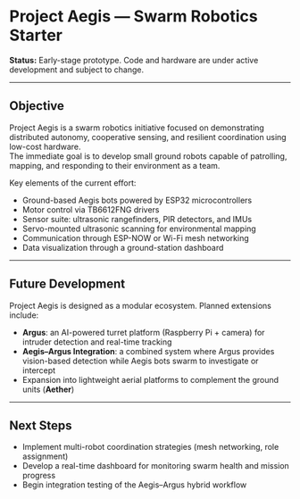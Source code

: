 # Project Aegis — Swarm Robotics Starter

**Status:** Early-stage prototype. Code and hardware are under active development and subject to change.

---

## Objective

Project Aegis is a swarm robotics initiative focused on demonstrating distributed autonomy, cooperative sensing, and resilient coordination using low-cost hardware.  
The immediate goal is to develop small ground robots capable of patrolling, mapping, and responding to their environment as a team.

Key elements of the current effort:
- Ground-based Aegis bots powered by ESP32 microcontrollers
- Motor control via TB6612FNG drivers
- Sensor suite: ultrasonic rangefinders, PIR detectors, and IMUs
- Servo-mounted ultrasonic scanning for environmental mapping
- Communication through ESP-NOW or Wi-Fi mesh networking
- Data visualization through a ground-station dashboard

---


## Future Development

Project Aegis is designed as a modular ecosystem. Planned extensions include:

- **Argus**: an AI-powered turret platform (Raspberry Pi + camera) for intruder detection and real-time tracking  
- **Aegis–Argus Integration**: a combined system where Argus provides vision-based detection while Aegis bots swarm to investigate or intercept  
- Expansion into lightweight aerial platforms to complement the ground units (**Aether**)

---

## Next Steps

- Implement multi-robot coordination strategies (mesh networking, role assignment)
- Develop a real-time dashboard for monitoring swarm health and mission progress
- Begin integration testing of the Aegis–Argus hybrid workflow
